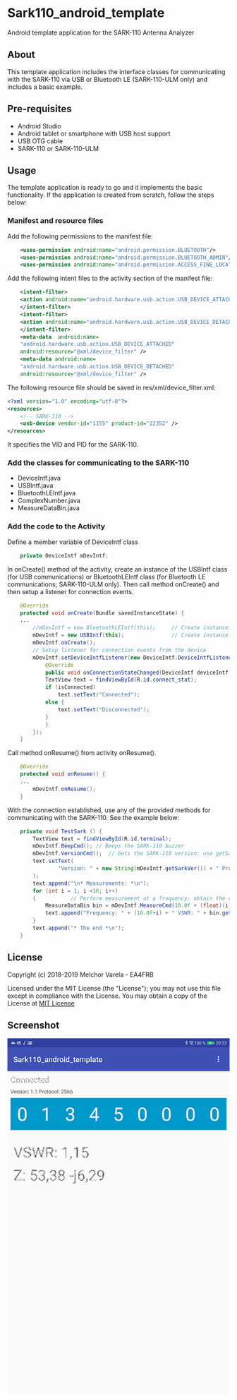 # Sark110_android_template
Android template application for the SARK-110 Antenna Analyzer

## About
This template application includes the interface classes for communicating with the SARK-110 via USB or Bluetooth LE (SARK-110-ULM only) and includes a basic example.

## Pre-requisites
- Android Studio
- Android tablet or smartphone with USB host support 
- USB OTG cable
- SARK-110 or SARK-110-ULM

## Usage
The template application is ready to go and it implements the basic functionality.
If the application is created from scratch, follow the steps below:

### Manifest and resource files
Add the following permissions to the manifest file:

```XML
    <uses-permission android:name="android.permission.BLUETOOTH"/>
    <uses-permission android:name="android.permission.BLUETOOTH_ADMIN"/>
    <uses-permission android:name="android.permission.ACCESS_FINE_LOCATION" />
```

Add the following intent files to the activity section of the manifest file:
```XML
    <intent-filter>
	<action android:name="android.hardware.usb.action.USB_DEVICE_ATTACHED" />
    </intent-filter>
    <intent-filter>
	<action android:name="android.hardware.usb.action.USB_DEVICE_DETACHED" />
    </intent-filter>
    <meta-data  android:name=
	"android.hardware.usb.action.USB_DEVICE_ATTACHED"
	android:resource="@xml/device_filter" />
    <meta-data android:name=
	"android.hardware.usb.action.USB_DEVICE_DETACHED"
	android:resource="@xml/device_filter" />
```
The following resource file should be saved in res/xml/device_filter.xml:
```XML
<?xml version="1.0" encoding="utf-8"?>
<resources>
    <!-- SARK-110 -->
	<usb-device vendor-id="1155" product-id="22352" />
</resources>
```
It specifies the VID and PID for the SARK-110.

### Add the classes for communicating to the SARK-110

- DeviceIntf.java
- USBIntf.java
- BluetoothLEIntf.java
- ComplexNumber.java
- MeasureDataBin.java

### Add the code to the Activity 
Define a member variable of DeviceIntf class
```Java
    private DeviceIntf mDevIntf;
```

In onCreate() method of the activity, create an instance of the USBIntf class (for USB communications) or BluetoothLEIntf class (for Bluetooth LE communications; SARK-110-ULM only).
Then call method onCreate() and then setup a listener for connection events.
```Java
    @Override
    protected void onCreate(Bundle savedInstanceState) {
	...
        //mDevIntf = new BluetoothLEIntf(this);     // Create instance: Bluetooth option (future device with LE support)
        mDevIntf = new USBIntf(this);               // Create instance: USB option
		mDevIntf.onCreate();
		// Setup listener for connection events from the device
		mDevIntf.setDeviceIntfListener(new DeviceIntf.DeviceIntfListener() {
			@Override
			public void onConnectionStateChanged(DeviceIntf deviceIntf, final boolean isConnected) {
			TextView text = findViewById(R.id.connect_stat);
			if (isConnected)
				text.setText("Connected");
			else {
				text.setText("Disconnected");
			}
			}
        });
    }
```
Call method onResume() from activity onResume().
```Java
    @Override
    protected void onResume() {
	...
        mDevIntf.onResume();
    }
```

With the connection established, use any of the provided methods for communicating with the SARK-110. See the example below: 
```Java
    private void TestSark () {
        TextView text = findViewById(R.id.terminal);
        mDevIntf.BeepCmd();	// Beeps the SARK-110 buzzer
        mDevIntf.VersionCmd();	// Gets the SARK-110 version: use getSarkVer() and getProtocolVer()
        text.setText(
                "Version: " + new String(mDevIntf.getSarkVer()) + " Protocol: "  + String.valueOf(mDevIntf.getProtocolVer()) + "\n"
        );
        text.append("\n* Measurements: *\n");
        for (int i = 1; i <10; i++)
        {			// Perform measurement at a frequency; obtain the different parameters using MeasureDataBin class methods
            MeasureDataBin bin = mDevIntf.MeasureCmd(10.0f + (float)(i));
            text.append("Frequency: " + (10.0f+i) + " VSWR: " + bin.getVswr() + " Rs:" + bin.getRs() + " Xs: " + bin.getXs() + "\n");
        }
        text.append("* The end *\n");
    }
```

## License
Copyright (c) 2018-2019 Melchor Varela - EA4FRB

Licensed under the MIT License (the "License");
you may not use this file except in compliance with the License.
You may obtain a copy of the License at [MIT License](https://opensource.org/licenses/MIT)

## Screenshot
![Screenshot](sark110_template_screenshot.png)
	